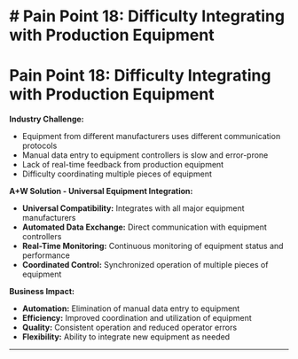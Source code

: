# # Pain Point 18: Difficulty Integrating with Production Equipment

# Pain Point 18: Difficulty Integrating with Production Equipment
**Industry Challenge:**
- Equipment from different manufacturers uses different communication protocols
- Manual data entry to equipment controllers is slow and error-prone
- Lack of real-time feedback from production equipment
- Difficulty coordinating multiple pieces of equipment

**A+W Solution - Universal Equipment Integration:**
- **Universal Compatibility:** Integrates with all major equipment manufacturers
- **Automated Data Exchange:** Direct communication with equipment controllers
- **Real-Time Monitoring:** Continuous monitoring of equipment status and performance
- **Coordinated Control:** Synchronized operation of multiple pieces of equipment

**Business Impact:**
- **Automation:** Elimination of manual data entry to equipment
- **Efficiency:** Improved coordination and utilization of equipment
- **Quality:** Consistent operation and reduced operator errors
- **Flexibility:** Ability to integrate new equipment as needed

---


